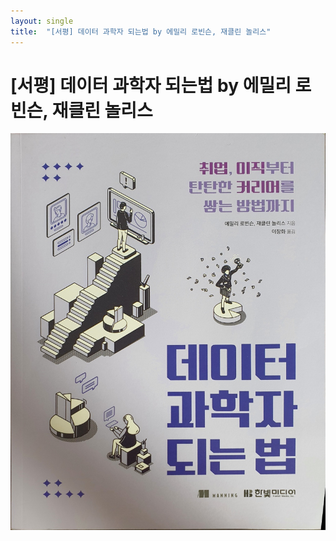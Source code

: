 ```yaml
---
layout: single
title:  "[서평] 데이터 과학자 되는법 by 에밀리 로빈슨, 재클린 놀리스"
---
```


# [서평] 데이터 과학자 되는법 by 에밀리 로빈슨, 재클린 놀리스



![KakaoTalk_20211231_002328493](../images/2021-12-30-first/KakaoTalk_20211231_002328493.jpg)
